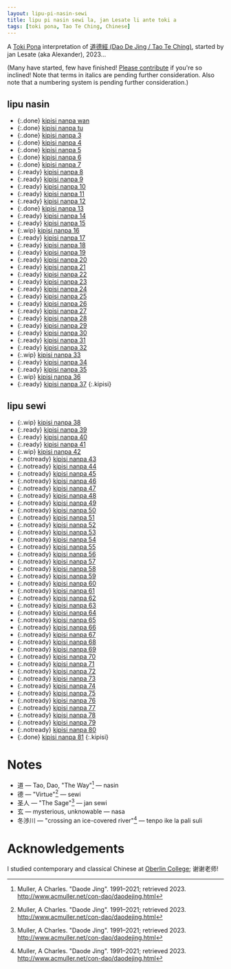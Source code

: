 ```yaml
---
layout: lipu-pi-nasin-sewi
title: lipu pi nasin sewi la, jan Lesate li ante toki a
tags: [toki pona, Tao Te Ching, Chinese]
---
```


A [Toki Pona] interpretation of [道德經 (Dao De Jing / Tao Te Ching)](https://en.wikipedia.org/wiki/Tao_Te_Ching), started by jan Lesate (aka Alexander), 2023…

(Many have started, few have finished! [Please contribute](https://github.com/alxndr/blog/tree/main/lipu-pi-nasin-sewi) if you're so inclined! Note that terms in italics are pending further consideration. Also note that a numbering system is pending further consideration.)


## lipu nasin

* {:.done} [kipisi nanpa wan](/lipu-pi-nasin-sewi/1)
* {:.done} [kipisi nanpa tu](/lipu-pi-nasin-sewi/2)
* {:.done} [kipisi nanpa 3](/lipu-pi-nasin-sewi/3)
* {:.done} [kipisi nanpa 4](/lipu-pi-nasin-sewi/4)
* {:.done} [kipisi nanpa 5](/lipu-pi-nasin-sewi/5)
* {:.done} [kipisi nanpa 6](/lipu-pi-nasin-sewi/6)
* {:.done} [kipisi nanpa 7](/lipu-pi-nasin-sewi/7)
* {:.ready} [kipisi nanpa 8](/lipu-pi-nasin-sewi/8)
* {:.ready} [kipisi nanpa 9](/lipu-pi-nasin-sewi/9)
* {:.ready} [kipisi nanpa 10](/lipu-pi-nasin-sewi/10)
* {:.ready} [kipisi nanpa 11](/lipu-pi-nasin-sewi/11)
* {:.ready} [kipisi nanpa 12](/lipu-pi-nasin-sewi/12)
* {:.done} [kipisi nanpa 13](/lipu-pi-nasin-sewi/13)
* {:.ready} [kipisi nanpa 14](/lipu-pi-nasin-sewi/14)
* {:.ready} [kipisi nanpa 15](/lipu-pi-nasin-sewi/15)
* {:.wip} [kipisi nanpa 16](/lipu-pi-nasin-sewi/16)
* {:.ready} [kipisi nanpa 17](/lipu-pi-nasin-sewi/17)
* {:.ready} [kipisi nanpa 18](/lipu-pi-nasin-sewi/18)
* {:.ready} [kipisi nanpa 19](/lipu-pi-nasin-sewi/19)
* {:.ready} [kipisi nanpa 20](/lipu-pi-nasin-sewi/20)
* {:.ready} [kipisi nanpa 21](/lipu-pi-nasin-sewi/21)
* {:.ready} [kipisi nanpa 22](/lipu-pi-nasin-sewi/22)
* {:.ready} [kipisi nanpa 23](/lipu-pi-nasin-sewi/23)
* {:.ready} [kipisi nanpa 24](/lipu-pi-nasin-sewi/24)
* {:.ready} [kipisi nanpa 25](/lipu-pi-nasin-sewi/25)
* {:.ready} [kipisi nanpa 26](/lipu-pi-nasin-sewi/26)
* {:.ready} [kipisi nanpa 27](/lipu-pi-nasin-sewi/27)
* {:.ready} [kipisi nanpa 28](/lipu-pi-nasin-sewi/28)
* {:.ready} [kipisi nanpa 29](/lipu-pi-nasin-sewi/29)
* {:.ready} [kipisi nanpa 30](/lipu-pi-nasin-sewi/30)
* {:.ready} [kipisi nanpa 31](/lipu-pi-nasin-sewi/31)
* {:.ready} [kipisi nanpa 32](/lipu-pi-nasin-sewi/32)
* {:.wip} [kipisi nanpa 33](/lipu-pi-nasin-sewi/33)
* {:.ready} [kipisi nanpa 34](/lipu-pi-nasin-sewi/34)
* {:.ready} [kipisi nanpa 35](/lipu-pi-nasin-sewi/35)
* {:.wip} [kipisi nanpa 36](/lipu-pi-nasin-sewi/36)
* {:.ready} [kipisi nanpa 37](/lipu-pi-nasin-sewi/37)
{:.kipisi}

## lipu sewi

* {:.wip} [kipisi nanpa 38](/lipu-pi-nasin-sewi/38)
* {:.ready} [kipisi nanpa 39](/lipu-pi-nasin-sewi/39)
* {:.ready} [kipisi nanpa 40](/lipu-pi-nasin-sewi/40)
* {:.ready} [kipisi nanpa 41](/lipu-pi-nasin-sewi/41)
* {:.wip} [kipisi nanpa 42](/lipu-pi-nasin-sewi/42)
* {:.notready} [kipisi nanpa 43](/lipu-pi-nasin-sewi/43)
* {:.notready} [kipisi nanpa 44](/lipu-pi-nasin-sewi/44)
* {:.notready} [kipisi nanpa 45](/lipu-pi-nasin-sewi/45)
* {:.notready} [kipisi nanpa 46](/lipu-pi-nasin-sewi/46)
* {:.notready} [kipisi nanpa 47](/lipu-pi-nasin-sewi/47)
* {:.notready} [kipisi nanpa 48](/lipu-pi-nasin-sewi/48)
* {:.notready} [kipisi nanpa 49](/lipu-pi-nasin-sewi/49)
* {:.notready} [kipisi nanpa 50](/lipu-pi-nasin-sewi/50)
* {:.notready} [kipisi nanpa 51](/lipu-pi-nasin-sewi/51)
* {:.notready} [kipisi nanpa 52](/lipu-pi-nasin-sewi/52)
* {:.notready} [kipisi nanpa 53](/lipu-pi-nasin-sewi/53)
* {:.notready} [kipisi nanpa 54](/lipu-pi-nasin-sewi/54)
* {:.notready} [kipisi nanpa 55](/lipu-pi-nasin-sewi/55)
* {:.notready} [kipisi nanpa 56](/lipu-pi-nasin-sewi/56)
* {:.notready} [kipisi nanpa 57](/lipu-pi-nasin-sewi/57)
* {:.notready} [kipisi nanpa 58](/lipu-pi-nasin-sewi/58)
* {:.notready} [kipisi nanpa 59](/lipu-pi-nasin-sewi/59)
* {:.notready} [kipisi nanpa 60](/lipu-pi-nasin-sewi/60)
* {:.notready} [kipisi nanpa 61](/lipu-pi-nasin-sewi/61)
* {:.notready} [kipisi nanpa 62](/lipu-pi-nasin-sewi/62)
* {:.notready} [kipisi nanpa 63](/lipu-pi-nasin-sewi/63)
* {:.notready} [kipisi nanpa 64](/lipu-pi-nasin-sewi/64)
* {:.notready} [kipisi nanpa 65](/lipu-pi-nasin-sewi/65)
* {:.notready} [kipisi nanpa 66](/lipu-pi-nasin-sewi/66)
* {:.notready} [kipisi nanpa 67](/lipu-pi-nasin-sewi/67)
* {:.notready} [kipisi nanpa 68](/lipu-pi-nasin-sewi/68)
* {:.notready} [kipisi nanpa 69](/lipu-pi-nasin-sewi/69)
* {:.notready} [kipisi nanpa 70](/lipu-pi-nasin-sewi/70)
* {:.notready} [kipisi nanpa 71](/lipu-pi-nasin-sewi/71)
* {:.notready} [kipisi nanpa 72](/lipu-pi-nasin-sewi/72)
* {:.notready} [kipisi nanpa 73](/lipu-pi-nasin-sewi/73)
* {:.notready} [kipisi nanpa 74](/lipu-pi-nasin-sewi/74)
* {:.notready} [kipisi nanpa 75](/lipu-pi-nasin-sewi/75)
* {:.notready} [kipisi nanpa 76](/lipu-pi-nasin-sewi/76)
* {:.notready} [kipisi nanpa 77](/lipu-pi-nasin-sewi/77)
* {:.notready} [kipisi nanpa 78](/lipu-pi-nasin-sewi/78)
* {:.notready} [kipisi nanpa 79](/lipu-pi-nasin-sewi/79)
* {:.notready} [kipisi nanpa 80](/lipu-pi-nasin-sewi/80)
* {:.done} [kipisi nanpa 81](/lipu-pi-nasin-sewi/81)
{:.kipisi}


# Notes

* 道 — Tao, Dao, "The Way"[^Muller] — nasin
* 德 — "Virtue"[^Muller] — sewi
* 圣人 — "The Sage"[^Muller] — jan sewi
* 玄 — mysterious, unknowable — nasa
* 冬渉川 — "crossing an ice-covered river"[^Muller] — tenpo ike la pali suli

# Acknowledgements

I studied contemporary and classical Chinese at [Oberlin College](https://oberlin.edu); 谢谢老师!

<style>
  ul.kipisi {
    list-style: '☯︎  ';
    padding-left: 1.5em;
    column-width: 8.6em;
  }
  ul.kipisi li {
  }
  ul.kipisi .done a {
    font-size: 1.1em;
  }
  ul.kipisi .wip a {
    font-style: italic;
    opacity: 0.8;
  }
  ul.kipisi .ready a {
    color: gray;
    text-decoration: none;
  }
  ul.kipisi .notready a {
    color: gray;
    opacity: 0.6;
    text-decoration: none;
    font-style: italic;
  }
</style>

[^Muller]: Muller, A Charles. "Daode Jing". 1991–2021; retrieved 2023. http://www.acmuller.net/con-dao/daodejing.html

[Toki Pona]: https://tokipona.org
